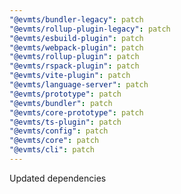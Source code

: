 ```yaml
---
"@evmts/bundler-legacy": patch
"@evmts/rollup-plugin-legacy": patch
"@evmts/esbuild-plugin": patch
"@evmts/webpack-plugin": patch
"@evmts/rollup-plugin": patch
"@evmts/rspack-plugin": patch
"@evmts/vite-plugin": patch
"@evmts/language-server": patch
"@evmts/prototype": patch
"@evmts/bundler": patch
"@evmts/core-prototype": patch
"@evmts/ts-plugin": patch
"@evmts/config": patch
"@evmts/core": patch
"@evmts/cli": patch
---
```


Updated dependencies
